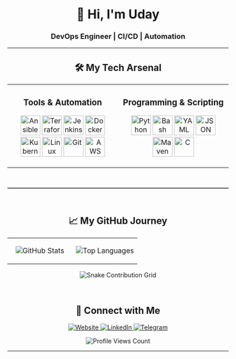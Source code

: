 <div align="center">
<h1 align="center">👋 Hi, I'm Uday</h1>
<h3 align="center">DevOps Engineer | CI/CD | Automation</h3>

---

<h2 align="center">🛠️ My Tech Arsenal</h2>

<table width="100%" align="center">
<tr valign="top">
<td width="50%" align="center">
  <h3 align="center">Tools & Automation</h3>
  <p align="center">
    <img src="https://cdn.jsdelivr.net/gh/devicons/devicon/icons/ansible/ansible-original.svg" alt="Ansible" width="45" height="45"/>
    <img src="https://cdn.jsdelivr.net/gh/devicons/devicon/icons/terraform/terraform-original.svg" alt="Terraform" width="45" height="45"/>
    <img src="https://cdn.jsdelivr.net/gh/devicons/devicon/icons/jenkins/jenkins-original.svg" alt="Jenkins" width="45" height="45"/>
    <img src="https://cdn.jsdelivr.net/gh/devicons/devicon/icons/docker/docker-original.svg" alt="Docker" width="45" height="45"/>
    <img src="https://cdn.jsdelivr.net/gh/devicons/devicon/icons/kubernetes/kubernetes-plain.svg" alt="Kubernetes" width="45" height="45"/>
    <img src="https://cdn.jsdelivr.net/gh/devicons/devicon/icons/linux/linux-original.svg" alt="Linux" width="45" height="45"/>
    <img src="https://cdn.jsdelivr.net/gh/devicons/devicon/icons/git/git-original.svg" alt="Git" width="45" height="45"/>
    <img src="https://cdn.jsdelivr.net/gh/devicons/devicon/icons/amazonwebservices/amazonwebservices-original.svg" alt="AWS" width="45" height="45"/>
  </p>
</td>
<td width="50%" align="center">
  <h3 align="center">Programming & Scripting</h3>
  <p align="center">
    <img src="https://cdn.jsdelivr.net/gh/devicons/devicon/icons/python/python-original.svg" alt="Python" width="45" height="45"/>
    <img src="https://cdn.jsdelivr.net/gh/devicons/devicon/icons/bash/bash-original.svg" alt="Bash" width="45" height="45"/>
    <img src="https://cdn.jsdelivr.net/gh/devicons/devicon/icons/yaml/yaml-original.svg" alt="YAML" width="45" height="45"/>
    <img src="https://cdn.jsdelivr.net/gh/devicons/devicon/icons/json/json-original.svg" alt="JSON" width="45" height="45"/>
    <img src="https://cdn.jsdelivr.net/gh/devicons/devicon/icons/maven/maven-original.svg" alt="Maven" width="45" height="45"/>
    <img src="https://cdn.jsdelivr.net/gh/devicons/devicon/icons/c/c-original.svg" alt="C" width="45" height="45"/>
  </p>
</td>
</tr>
</table>

<svg xmlns="http://www.w3.org/2000/svg" width="100%" height="12" viewBox="0 0 100 12" preserveAspectRatio="none">
  <line x1="0" y1="6" x2="100" y2="6" stroke="currentColor" stroke-width="1.5" vector-effect="non-scaling-stroke"/>
</svg>

<h2 align="center">📈 My GitHub Journey</h2>

<table width="100%" align="center">
<tr valign="top">
<td width="50%" align="center">
  <p align="center">
    <img src="https://github-readme-stats.vercel.app/api?username=UdayKumarChunduru&show_icons=true&theme=highcontrast&hide_border=true&card_width=400" alt="GitHub Stats" />
  </p>
</td>
<td width="50%" align="center">
  <p align="center">
    <img src="https://github-readme-stats.vercel.app/api/top-langs/?username=UdayKumarChunduru&layout=compact&theme=highcontrast&hide_border=true&card_width=400" alt="Top Languages" />
  </p>
</td>
</tr>
</table>

<p align="center">
  <img src="https://raw.githubusercontent.com/UdayKumarChunduru/UdayKumarChunduru/output/github-contribution-grid-snake.svg" alt="Snake Contribution Grid">
</p>
<br>

<h2 align="center">🔗 Connect with Me</h2>
<p align="center">
    <a href="YOUR_WEBSITE_URL_HERE">
      <img src="https://img.shields.io/badge/Website-000?style=for-the-badge&logo=firefox&logoColor=white" alt="Website">
    </a>
    <a href="https://linkedin.com/in/UdayKumarChunduru">
      <img src="https://img.shields.io/badge/LinkedIn-0A66C2?style=for-the-badge&logo=linkedin&logoColor=white" alt="LinkedIn">
    </a>
    <a href="YOUR_TELEGRAM_LINK_HERE">
      <img src="https://img.shields.io/badge/Telegram-26A5E4?style=for-the-badge&logo=telegram&logoColor=white" alt="Telegram">
    </a>
</p>

<p align="center">
  <img src="https://komarev.com/ghpvc/?username=UdayKumarChunduru&style=for-the-badge&labelColor=000000&color=39FF14" alt="Profile Views Count" />
</p>

</div>

---

